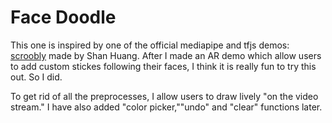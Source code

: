 # Face Doodle

This one is inspired by one of the official mediapipe and tfjs demos: [scroobly](https://scroobly.com/) made by Shan Huang. After I made an AR demo which allow users to add custom stickes following their faces, I think it is really fun to try this out. So I did.

To get rid of all the preprocesses, I allow users to draw lively "on the video stream." I have also added "color picker,""undo" and "clear" functions later.
